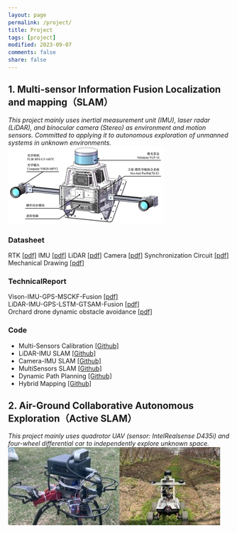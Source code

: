 ```yaml
---
layout: page
permalink: /project/
title: Project
tags: [project]
modified: 2023-09-07
comments: false
share: false
---
```


## <b> 1. Multi-sensor Information Fusion Localization and mapping（SLAM）</b>
<i>This project mainly uses inertial measurement unit (IMU), laser radar (LiDAR), and binocular camera (Stereo) as environment and motion sensors. Committed to applying it to autonomous exploration of unmanned systems in unknown environments.</i><br>
<img src="../images/MultiSensorsCapture.png"> <br> 

### <b>Datasheet</b>
RTK <a href="../project/CHC® CGI-430厘米级组合导航系统用户手册-20230130.pdf" class="textlink" target="_blank">[pdf]</a>
IMU <a href="../project/CH10X_um_cn.pdf" class="textlink" target="_blank">[pdf]</a>
LiDAR <a href="../project/63-9243 REV D MANUAL,USERS,VLP-16.pdf" class="textlink" target="_blank">[pdf]</a>
Camera <a href="../project/FLIR-BFLY-U3-23H.pdf" class="textlink" target="_blank">[pdf]</a>
Synchronization Circuit <a href="../project/FLIR-BFLY-U3-23H.pdf" class="textlink" target="_blank">[pdf]</a>
Mechanical Drawing <a href="../project/FLIR-BFLY-U3-23H.pdf" class="textlink" target="_blank">[pdf]</a><br>

### <b>TechnicalReport</b>
Vison-IMU-GPS-MSCKF-Fusion <a href="../project/CHC® CGI-430厘米级组合导航系统用户手册-20230130.pdf" class="textlink" target="_blank">[pdf]</a><br>
LiDAR-IMU-GPS-LSTM-GTSAM-Fusion <a href="../project/CHC® CGI-430厘米级组合导航系统用户手册-20230130.pdf" class="textlink" target="_blank">[pdf]</a><br>
Orchard drone dynamic obstacle avoidance <a href="../project/CHC® CGI-430厘米级组合导航系统用户手册-20230130.pdf" class="textlink" target="_blank">[pdf]</a><br>

### <b>Code</b>
* Multi-Sensors Calibration <a href="https://github.com/canyilu/tproduct" class="textlink" target="_blank">[Github]</a><br>
* LiDAR-IMU SLAM <a href="https://github.com/canyilu/tproduct" class="textlink" target="_blank">[Github]</a> <br>
* Camera-IMU SLAM <a href="https://github.com/canyilu/tproduct" class="textlink" target="_blank">[Github]</a><br>
* MultiSensors SLAM <a href="https://github.com/canyilu/tproduct" class="textlink" target="_blank">[Github]</a><br>
* Dynamic Path Planning <a href="https://github.com/canyilu/tproduct" class="textlink" target="_blank">[Github]</a><br>
* Hybrid Mapping <a href="https://github.com/canyilu/tproduct" class="textlink" target="_blank">[Github]</a><br>
  
## <b> 2. Air-Ground Collaborative Autonomous Exploration（Active SLAM）</b>
<i>This project mainly uses quadrotor UAV (sensor: IntelRealsense D435i) and four-wheel differential car to independently explore unknown space.</i><br>
<img src="../images/drones.jpg"> <br>  



